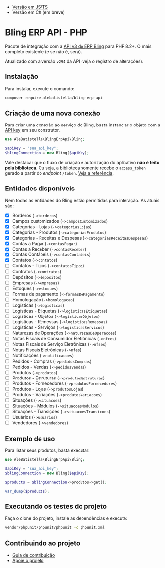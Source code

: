- [Versão em JS/TS](https://github.com/AlexandreBellas/bling-erp-api-js)
- Versão em C# (em breve)

# Bling ERP API - PHP

Pacote de integração com a [API v3 do ERP Bling](https://developer.bling.com.br)
para PHP 8.2+. O mais completo existente (e se não é, será).

Atualizado com a versão `v294` da API ([veja o registro de alterações](https://developer.bling.com.br/changelogs#2024-02-15)).

## Instalação

Para instalar, execute o comando:

```bash
composer require alebatistella/bling-erp-api
```

## Criação de uma nova conexão

Para criar uma conexão ao serviço do Bling, basta instanciar o objeto com a [API key](https://developer.bling.com.br/autenticacao) em seu construtor.

```php
use AleBatistella\BlingErpApi\Bling;

$apiKey = "sua_api_key";
$blingConnection = new Bling($apiKey);
```

Vale destacar que o fluxo de criação e autorização do aplicativo **não é feito
pela biblioteca**. Ou seja, a biblioteca somente recebe o `access_token` gerado
a partir do _endpoint_ `/token`. [Veja a referência](https://developer.bling.com.br/aplicativos#tokens-de-acesso).

## Entidades disponíveis

Nem todas as entidades do Bling estão permitidas para interação. As atuais são:

- [x] Borderos (`->borderos`)
- [x] Campos customizados (`->camposCustomizados`)
- [x] Categorias - Lojas (`->categoriasLojas`)
- [x] Categorias - Produtos (`->categoriasProdutos`)
- [x] Categorias - Receitas e Despesas (`->categoriasReceitasDespesas`)
- [x] Contas a Pagar (`->contasPagar`)
- [x] Contas a Receber (`->contasReceber`)
- [x] Contas Contábeis (`->contasContabeis`)
- [x] Contatos (`->contatos`)
- [ ] Contatos - Tipos (`->contatosTipos`)
- [ ] Contratos (`->contratos`)
- [ ] Depósitos (`->depositos`)
- [ ] Empresas (`->empresas`)
- [ ] Estoques (`->estoques`)
- [ ] Formas de pagamento (`->formasDePagamento`)
- [ ] Homologação (`->homologacao`)
- [ ] Logísticas (`->logisticas`)
- [ ] Logísticas - Etiquetas (`->logisticasEtiquetas`)
- [ ] Logísticas - Objetos (`->logisticasObjetos`)
- [ ] Logísticas - Remessas (`->logisticasRemessas`)
- [ ] Logísticas - Serviços (`->logisticasServicos`)
- [ ] Naturezas de Operações (`->naturezasDeOperacoes`)
- [ ] Notas Fiscais de Consumidor Eletrônicas (`->nfces`)
- [ ] Notas Fiscais de Serviço Eletrônicas (`->nfses`)
- [ ] Notas Fiscais Eletrônicas (`->nfes`)
- [ ] Notificações (`->notificacoes`)
- [ ] Pedidos - Compras (`->pedidosCompras`)
- [ ] Pedidos - Vendas (`->pedidosVendas`)
- [ ] Produtos (`->produtos`)
- [ ] Produtos - Estruturas (`->produtosEstruturas`)
- [ ] Produtos - Fornecedores (`->produtosFornecedores`)
- [ ] Produtos - Lojas (`->produtosLojas`)
- [ ] Produtos - Variações (`->produtosVariacoes`)
- [ ] Situações (`->situacoes`)
- [ ] Situações - Módulos (`->situacoesModulos`)
- [ ] Situações - Transições (`->situacoesTransicoes`)
- [ ] Usuários (`->usuarios`)
- [ ] Vendedores (`->vendedores`)

## Exemplo de uso

Para listar seus produtos, basta executar:

```php
use AleBatistella\BlingErpApi\Bling;

$apiKey = "sua_api_key";
$blingConnection = new Bling($apiKey);

$products = $blingConnection->produtos->get();

var_dump($products);
```

## Executando os testes do projeto

Faça o clone do projeto, instale as dependências e execute:

```bash
vendor/phpunit/phpunit/phpunit -c phpunit.xml
```

## Contribuindo ao projeto

- [Guia de contribuição](https://github.com/AlexandreBellas/bling-erp-api-php/blob/v5.0.0/CONTRIBUTING.md)
- [Apoie o projeto](https://www.paypal.com/donate/?hosted_button_id=G2NJKZ5MUMKBS)
